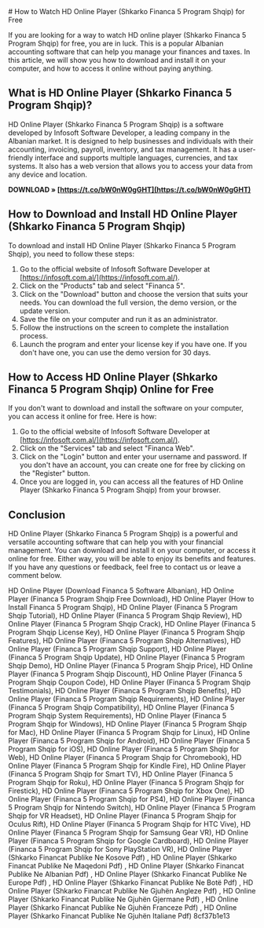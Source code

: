 <title>How to Watch HD Online Player (Shkarko Financa 5 Program Shqip) for Free</title> 
# How to Watch HD Online Player (Shkarko Financa 5 Program Shqip) for Free
 
If you are looking for a way to watch HD online player (Shkarko Financa 5 Program Shqip) for free, you are in luck. This is a popular Albanian accounting software that can help you manage your finances and taxes. In this article, we will show you how to download and install it on your computer, and how to access it online without paying anything.
 
## What is HD Online Player (Shkarko Financa 5 Program Shqip)?
 
HD Online Player (Shkarko Financa 5 Program Shqip) is a software developed by Infosoft Software Developer, a leading company in the Albanian market. It is designed to help businesses and individuals with their accounting, invoicing, payroll, inventory, and tax management. It has a user-friendly interface and supports multiple languages, currencies, and tax systems. It also has a web version that allows you to access your data from any device and location.
 
**DOWNLOAD » [https://t.co/bW0nW0gGHT](https://t.co/bW0nW0gGHT)**


 
## How to Download and Install HD Online Player (Shkarko Financa 5 Program Shqip)
 
To download and install HD Online Player (Shkarko Financa 5 Program Shqip), you need to follow these steps:
 
1. Go to the official website of Infosoft Software Developer at [https://infosoft.com.al/](https://infosoft.com.al/).
2. Click on the "Products" tab and select "Financa 5".
3. Click on the "Download" button and choose the version that suits your needs. You can download the full version, the demo version, or the update version.
4. Save the file on your computer and run it as an administrator.
5. Follow the instructions on the screen to complete the installation process.
6. Launch the program and enter your license key if you have one. If you don't have one, you can use the demo version for 30 days.

## How to Access HD Online Player (Shkarko Financa 5 Program Shqip) Online for Free
 
If you don't want to download and install the software on your computer, you can access it online for free. Here is how:

1. Go to the official website of Infosoft Software Developer at [https://infosoft.com.al/](https://infosoft.com.al/).
2. Click on the "Services" tab and select "Financa Web".
3. Click on the "Login" button and enter your username and password. If you don't have an account, you can create one for free by clicking on the "Register" button.
4. Once you are logged in, you can access all the features of HD Online Player (Shkarko Financa 5 Program Shqip) from your browser.

## Conclusion
 
HD Online Player (Shkarko Financa 5 Program Shqip) is a powerful and versatile accounting software that can help you with your financial management. You can download and install it on your computer, or access it online for free. Either way, you will be able to enjoy its benefits and features. If you have any questions or feedback, feel free to contact us or leave a comment below.
 
HD Online Player (Download Financa 5 Software Albanian),  HD Online Player (Financa 5 Program Shqip Free Download),  HD Online Player (How to Install Financa 5 Program Shqip),  HD Online Player (Financa 5 Program Shqip Tutorial),  HD Online Player (Financa 5 Program Shqip Review),  HD Online Player (Financa 5 Program Shqip Crack),  HD Online Player (Financa 5 Program Shqip License Key),  HD Online Player (Financa 5 Program Shqip Features),  HD Online Player (Financa 5 Program Shqip Alternatives),  HD Online Player (Financa 5 Program Shqip Support),  HD Online Player (Financa 5 Program Shqip Update),  HD Online Player (Financa 5 Program Shqip Demo),  HD Online Player (Financa 5 Program Shqip Price),  HD Online Player (Financa 5 Program Shqip Discount),  HD Online Player (Financa 5 Program Shqip Coupon Code),  HD Online Player (Financa 5 Program Shqip Testimonials),  HD Online Player (Financa 5 Program Shqip Benefits),  HD Online Player (Financa 5 Program Shqip Requirements),  HD Online Player (Financa 5 Program Shqip Compatibility),  HD Online Player (Financa 5 Program Shqip System Requirements),  HD Online Player (Financa 5 Program Shqip for Windows),  HD Online Player (Financa 5 Program Shqip for Mac),  HD Online Player (Financa 5 Program Shqip for Linux),  HD Online Player (Financa 5 Program Shqip for Android),  HD Online Player (Financa 5 Program Shqip for iOS),  HD Online Player (Financa 5 Program Shqip for Web),  HD Online Player (Financa 5 Program Shqip for Chromebook),  HD Online Player (Financa 5 Program Shqip for Kindle Fire),  HD Online Player (Financa 5 Program Shqip for Smart TV),  HD Online Player (Financa 5 Program Shqip for Roku),  HD Online Player (Financa 5 Program Shqip for Firestick),  HD Online Player (Financa 5 Program Shqip for Xbox One),  HD Online Player (Financa 5 Program Shqip for PS4),  HD Online Player (Financa 5 Program Shqip for Nintendo Switch),  HD Online Player (Financa 5 Program Shqip for VR Headset),  HD Online Player (Financa 5 Program Shqip for Oculus Rift),  HD Online Player (Financa 5 Program Shqip for HTC Vive),  HD Online Player (Financa 5 Program Shqip for Samsung Gear VR),  HD Online Player (Financa 5 Program Shqip for Google Cardboard),  HD Online Player (Financa 5 Program Shqip for Sony PlayStation VR),  HD Online Player (Shkarko Financat Publike Ne Kosove Pdf) ,  HD Online Player (Shkarko Financat Publike Ne Maqedoni Pdf) ,  HD Online Player (Shkarko Financat Publike Ne Albanian Pdf) ,  HD Online Player (Shkarko Financat Publike Ne Europe Pdf) ,  HD Online Player (Shkarko Financat Publike Ne Botë Pdf) ,  HD Online Player (Shkarko Financat Publike Ne Gjuhën Angleze Pdf) ,  HD Online Player (Shkarko Financat Publike Ne Gjuhën Gjermane Pdf) ,  HD Online Player (Shkarko Financat Publike Ne Gjuhën Franceze Pdf) ,  HD Online Player (Shkarko Financat Publike Ne Gjuhën Italiane Pdf)
 8cf37b1e13
 
